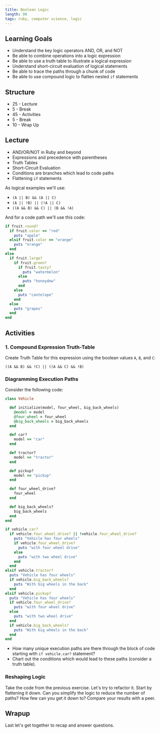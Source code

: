 ```yaml
---
title: Boolean Logic
length: 90
tags: ruby, computer science, logic
---
```


## Learning Goals

* Understand the key logic operators AND, OR, and NOT
* Be able to combine operations into a logic expression
* Be able to use a truth table to illustrate a logical expression
* Understand short-circuit evaluation of logical statements
* Be able to trace the paths through a chunk of code
* Be able to use compound logic to flatten nested `if` statements

## Structure

* 25 - Lecture
* 5 - Break
* 45 - Activities
* 5 - Break
* 10 - Wrap Up

## Lecture

* AND/OR/NOT in Ruby and beyond
* Expressions and precedence with parentheses
* Truth Tables
* Short-Circuit Evaluation
* Conditions are branches which lead to code paths
* Flattening `if` statements

As logical examples we'll use:

* `(A || B) && (A || C)`
* `(A || !B) || (!A || C)`
* `((A && B) && C) || (B && !A)`

And for a code path we'll use this code:

```ruby
if fruit.round?
  if fruit.color == "red"
    puts "apple"
  elsif fruit.color == "orange"
    puts "orange"
  end
else
  if fruit.large?
    if fruit.green?
      if fruit.tasty?
        puts "watermelon"
      else
        puts "honeydew"
      end
    else
      puts "cantelope"
    end
  else
    puts "grapes"
  end
end
```

## Activities

### 1. Compound Expression Truth-Table

Create Truth Table for this expression using the boolean values `A`, `B`, and `C`:

`((A && B) && !C) || ((A && C) && !B)`

### Diagramming Execution Paths

Consider the following code:

```ruby
class Vehicle

  def initialize(model, four_wheel, big_back_wheels)
    @model = model
    @four_wheel = four_wheel
    @big_back_wheels = big_back_wheels
  end

  def car?
    model == "car"
  end

  def tractor?
    model == "tractor"
  end

  def pickup?
    model == "pickup"
  end

  def four_wheel_drive?
    four_wheel
  end

  def big_back_wheels?
    big_back_wheels
  end
end

if vehicle.car?
  if vehicle.four_wheel_drive? || !vehicle.four_wheel_drive?
    puts "Vehicle has four wheels"
    if vehicle.four_wheel_drive?
      puts "with four wheel drive"
    else
      puts "with two wheel drive"
    end
  end
elsif vehicle.tractor?
  puts "Vehicle has four wheels"
  if vehicle.big_back_wheels?
    puts "With big wheels in the back"
  end
elsif vehicle.pickup?
  puts "Vehicle has four wheels"
  if vehicle.four_wheel_drive?
    puts "with four wheel drive"
  else
    puts "with two wheel drive"
  end
  if vehicle.big_back_wheels?
    puts "With big wheels in the back"
  end
end
```

* How many unique execution paths are there through the block of code starting with `if vehicle.car?` statement? 
* Chart out the conditions which would lead to these paths (consider a truth table).

### Reshaping Logic

Take the code from the previous exercise. Let's try to refactor it. Start by flattening it down. Can you simplify the logic to reduce the number of paths? How few can you get it down to? Compare your results with a peer.

## Wrapup

Last let's get together to recap and answer questions.
